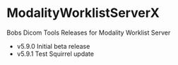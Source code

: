 # ModalityWorklistServerX
Bobs Dicom Tools Releases for Modality Worklist Server
* v5.9.0 Initial beta release
* v5.9.1 Test Squirrel update
